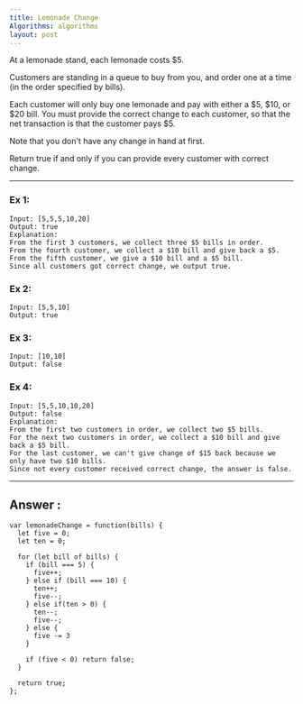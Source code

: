 ```yaml
---
title: Lemonade Change
Algorithms: algorithms
layout: post
---
```


At a lemonade stand, each lemonade costs $5. 

Customers are standing in a queue to buy from you, and order one at a time (in the order specified by bills).

Each customer will only buy one lemonade and pay with either a $5, $10, or $20 bill.  You must provide the correct change to each customer, so that the net transaction is that the customer pays $5.

Note that you don't have any change in hand at first.

Return true if and only if you can provide every customer with correct change.

***

### Ex 1:
```
Input: [5,5,5,10,20]
Output: true
Explanation: 
From the first 3 customers, we collect three $5 bills in order.
From the fourth customer, we collect a $10 bill and give back a $5.
From the fifth customer, we give a $10 bill and a $5 bill.
Since all customers got correct change, we output true.
```

### Ex 2: 
```
Input: [5,5,10]
Output: true
```

### Ex 3: 
```
Input: [10,10]
Output: false
```

### Ex 4: 
```
Input: [5,5,10,10,20]
Output: false
Explanation: 
From the first two customers in order, we collect two $5 bills.
For the next two customers in order, we collect a $10 bill and give back a $5 bill.
For the last customer, we can't give change of $15 back because we only have two $10 bills.
Since not every customer received correct change, the answer is false.
```

***

## Answer :
```
var lemonadeChange = function(bills) {
  let five = 0;
  let ten = 0;

  for (let bill of bills) {
    if (bill === 5) {
      five++;
    } else if (bill === 10) {
      ten++;
      five--;
    } else if(ten > 0) {
      ten--;
      five--;
    } else {
      five -= 3
    }

    if (five < 0) return false;
  }

  return true;
};
```